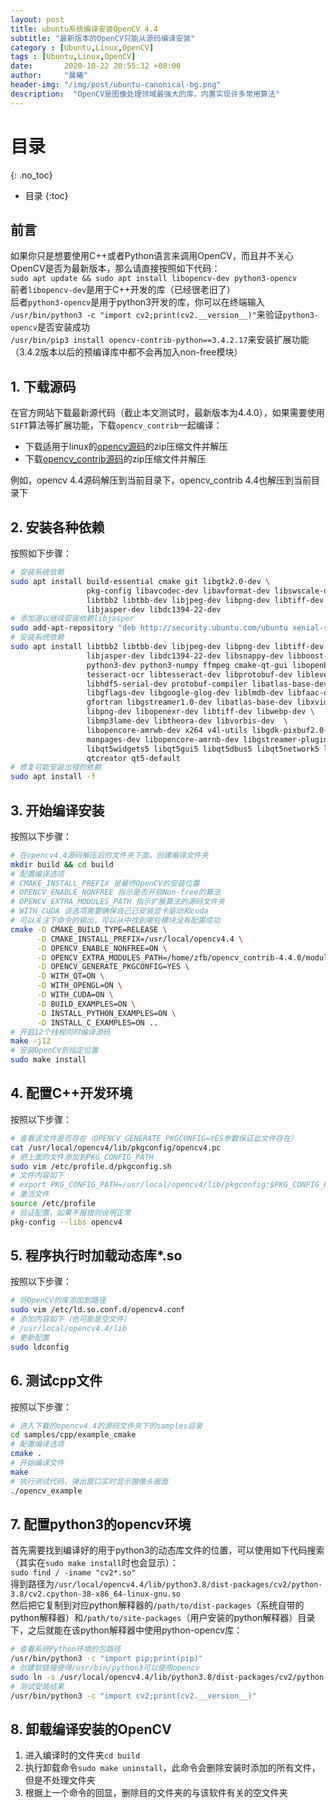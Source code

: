 ```yaml
---
layout: post
title: ubuntu系统编译安装OpenCV 4.4
subtitle: "最新版本的OpenCV只能从源码编译安装"
category : [Ubuntu,Linux,OpenCV]
tags : [Ubuntu,Linux,OpenCV]
date:       2020-10-22 20:55:32 +08:00
author:     "晨曦"
header-img: "/img/post/ubuntu-canonical-bg.png"
description:  "OpenCV是图像处理领域最强大的库，内置实现许多常用算法"
---
```

  
# 目录
{: .no_toc}

* 目录
{:toc}

## 前言
如果你只是想要使用C++或者Python语言来调用OpenCV，而且并不关心OpenCV是否为最新版本，那么请直接按照如下代码：  
`sudo apt update && sudo apt install libopencv-dev python3-opencv`  
前者`libopencv-dev`是用于C++开发的库（已经很老旧了）  
后者`python3-opencv`是用于python3开发的库，你可以在终端输入  
`/usr/bin/python3 -c "import cv2;print(cv2.__version__)"`来验证`python3-opencv`是否安装成功  
`/usr/bin/pip3 install opencv-contrib-python==3.4.2.17`来安装扩展功能（3.4.2版本以后的预编译库中都不会再加入non-free模块）

## 1. 下载源码
在官方网站下载最新源代码（截止本文测试时，最新版本为4.4.0），如果需要使用`SIFT`算法等扩展功能，下载`opencv_contrib`一起编译：
* 下载适用于linux的[opencv源码](https://github.com/opencv/opencv/releases/tag/4.4.0)的zip压缩文件并解压
* 下载[opencv_contrib源码](https://github.com/opencv/opencv_contrib/releases/tag/4.4.0)的zip压缩文件并解压

例如，opencv 4.4源码解压到当前目录下，opencv_contrib 4.4也解压到当前目录下
## 2. 安装各种依赖
按照如下步骤：  
```bash
# 安装系统依赖
sudo apt install build-essential cmake git libgtk2.0-dev \
                 pkg-config libavcodec-dev libavformat-dev libswscale-dev \
                 libtbb2 libtbb-dev libjpeg-dev libpng-dev libtiff-dev \
                 libjasper-dev libdc1394-22-dev 
# 添加源以继续安装依赖libjasper
sudo add-apt-repository "deb http://security.ubuntu.com/ubuntu xenial-security main"
# 安装系统依赖
sudo apt install libtbb2 libtbb-dev libjpeg-dev libpng-dev libtiff-dev \
                 libjasper-dev libdc1394-22-dev libsnappy-dev libboost-all-dev \
                 python3-dev python3-numpy ffmpeg cmake-qt-gui libopenblas-dev \
                 tesseract-ocr libtesseract-dev libprotobuf-dev libleveldb-dev \
                 libhdf5-serial-dev protobuf-compiler libatlas-base-dev \
                 libgflags-dev libgoogle-glog-dev liblmdb-dev libfaac-dev \
                 gfortran libgstreamer1.0-dev libatlas-base-dev libxvidcore-dev \
                 libpng-dev libopenexr-dev libtiff-dev libwebp-dev \
                 libmp3lame-dev libtheora-dev libvorbis-dev  \
                 libopencore-amrwb-dev x264 v4l-utils libgdk-pixbuf2.0-dev \
                 manpages-dev libopencore-amrnb-dev libgstreamer-plugins-base1.0-dev \
                 libqt5widgets5 libqt5gui5 libqt5dbus5 libqt5network5 libqt5core5a \
                 qtcreator qt5-default
# 修复可能安装出错的依赖
sudo apt install -f
```
## 3. 开始编译安装
按照以下步骤：  
```bash
# 在opencv4.4源码解压后的文件夹下面，创建编译文件夹
mkdir build && cd build
# 配置编译选项
# CMAKE_INSTALL_PREFIX 是最终OpenCV的安装位置
# OPENCV_ENABLE_NONFREE 指示是否开启Non-free的算法
# OPENCV_EXTRA_MODULES_PATH 指示扩展算法的源码文件夹
# WITH_CUDA 该选项需要确保自己已安装显卡驱动和cuda
# 可以关注下命令的输出，可以从中找到哪些模块没有配置成功
cmake -D CMAKE_BUILD_TYPE=RELEASE \
      -D CMAKE_INSTALL_PREFIX=/usr/local/opencv4.4 \
      -D OPENCV_ENABLE_NONFREE=ON \
      -D OPENCV_EXTRA_MODULES_PATH=/home/zfb/opencv_contrib-4.4.0/modules \
      -D OPENCV_GENERATE_PKGCONFIG=YES \
      -D WITH_QT=ON \
      -D WITH_OPENGL=ON \
      -D WITH_CUDA=ON \
      -D BUILD_EXAMPLES=ON \
      -D INSTALL_PYTHON_EXAMPLES=ON \
      -D INSTALL_C_EXAMPLES=ON ..
# 开启12个线程同时编译源码
make -j12
# 安装OpenCV到指定位置
sudo make install
```
## 4. 配置C++开发环境
按照以下步骤：  
```bash
# 查看该文件是否存在（OPENCV_GENERATE_PKGCONFIG=YES参数保证此文件存在）
cat /usr/local/opencv4/lib/pkgconfig/opencv4.pc
# 把上面的文件添加到PKG_CONFIG_PATH
sudo vim /etc/profile.d/pkgconfig.sh
# 文件内容如下
# export PKG_CONFIG_PATH=/usr/local/opencv4/lib/pkgconfig:$PKG_CONFIG_PATH
# 激活文件
source /etc/profile
# 验证配置，如果不报错则说明正常
pkg-config --libs opencv4
```
## 5. 程序执行时加载动态库*.so
按照以下步骤：  
```bash
# 将OpenCV的库添加到路径
sudo vim /etc/ld.so.conf.d/opencv4.conf
# 添加内容如下（也可能是空文件）
# /usr/local/opencv4.4/lib
# 更新配置
sudo ldconfig
```
## 6. 测试cpp文件
按照以下步骤：  
```bash
# 进入下载的opencv4.4的源码文件夹下的samples目录
cd samples/cpp/example_cmake
# 配置编译选项
cmake .
# 开始编译文件
make
# 执行测试代码，弹出窗口实时显示摄像头画面
./opencv_example
```
## 7. 配置python3的opencv环境
首先需要找到编译好的用于python3的动态库文件的位置，可以使用如下代码搜索（其实在`sudo make install`时也会显示）：  
`sudo find / -iname "cv2*.so"`  
得到路径为`/usr/local/opencv4.4/lib/python3.8/dist-packages/cv2/python-3.8/cv2.cpython-38-x86_64-linux-gnu.so`  
然后把它复制到对应python解释器的`/path/to/dist-packages`（系统自带的python解释器）和`/path/to/site-packages`（用户安装的python解释器）目录下，之后就能在该python解释器中使用python-opencv库：  
```bash
# 查看系统Python环境的包路径
/usr/bin/python3 -c "import pip;print(pip)"
# 创建软链接使得/usr/bin/python3可以使用opencv
sudo ln -s /usr/local/opencv4.4/lib/python3.8/dist-packages/cv2/python-3.8/cv2.cpython-38-x86_64-linux-gnu.so /usr/lib/python3/dist-packages/cv2.so
# 测试安装结果
/usr/bin/python3 -c "import cv2;print(cv2.__version__)"
```
## 8. 卸载编译安装的OpenCV
1. 进入编译时的文件夹`cd build`
2. 执行卸载命令`sudo make uninstall`，此命令会删除安装时添加的所有文件，但是不处理文件夹
3. 根据上一个命令的回显，删除目的文件夹的与该软件有关的空文件夹